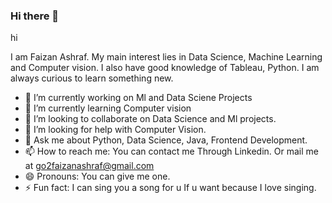 ### Hi there 👋
<html>
<head
<h1>hi
      </head>
    </html>

I am Faizan Ashraf. My main interest lies in Data Science, Machine Learning and Computer vision. I also have good knowledge of Tableau, Python. I am always curious to learn something new.



- 🔭 I’m currently working on Ml and Data Sciene Projects
- 🌱 I’m currently learning Computer vision
- 👯 I’m looking to collaborate on Data Science and Ml projects.
- 🤔 I’m looking for help with Computer Vision.
- 💬 Ask me about Python,  Data Science, Java, Frontend Development. 
- 📫 How to reach me: You can contact me Through Linkedin. Or mail me at go2faizanashraf@gmail.com
- 😄 Pronouns: You can give me one.
- ⚡ Fun fact: I can sing you a song for u If u want because I love singing.

